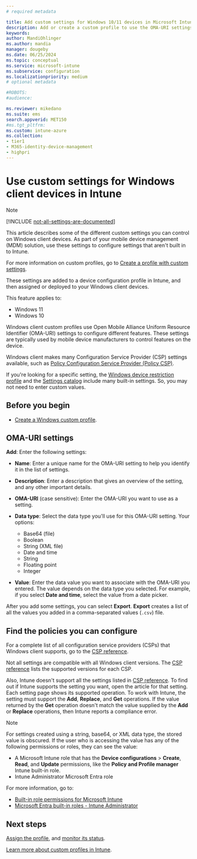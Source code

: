 ```yaml
---
# required metadata

title: Add custom settings for Windows 10/11 devices in Microsoft Intune
description: Add or create a custom profile to use the OMA-URI settings for devices running Windows 10/11 client in Microsoft Intune. Use a custom profile to add custom settings.
keywords:
author: MandiOhlinger
ms.author: mandia
manager: dougeby
ms.date: 06/25/2024
ms.topic: conceptual
ms.service: microsoft-intune
ms.subservice: configuration
ms.localizationpriority: medium
# optional metadata

#ROBOTS:
#audience:

ms.reviewer: mikedano
ms.suite: ems
search.appverid: MET150
#ms.tgt_pltfrm:
ms.custom: intune-azure
ms.collection:
- tier1
- M365-identity-device-management
- highpri
---
```


# Use custom settings for Windows client devices in Intune

> [!NOTE]
> [!INCLUDE [not-all-settings-are-documented](../includes/not-all-settings-are-documented.md)]

This article describes some of the different custom settings you can control on Windows client devices. As part of your mobile device management (MDM) solution, use these settings to configure settings that aren't built in to Intune.

For more information on custom profiles, go to [Create a profile with custom settings](custom-settings-configure.md).

These settings are added to a device configuration profile in Intune, and then assigned or deployed to your Windows client devices.

This feature applies to:

- Windows 11
- Windows 10

Windows client custom profiles use Open Mobile Alliance Uniform Resource Identifier (OMA-URI) settings to configure different features. These settings are typically used by mobile device manufacturers to control features on the device.

Windows client makes many Configuration Service Provider (CSP) settings available, such as [Policy Configuration Service Provider (Policy CSP)](/windows/configuration/provisioning-packages/how-it-pros-can-use-configuration-service-providers).

If you're looking for a specific setting, the [Windows device restriction profile](device-restrictions-windows-10.md) and the [Settings catalog](settings-catalog.md) include many built-in settings. So, you may not need to enter custom values.

## Before you begin

- [Create a Windows custom profile](custom-settings-configure.md#create-the-profile).

## OMA-URI settings

**Add**: Enter the following settings:

- **Name**: Enter a unique name for the OMA-URI setting to help you identify it in the list of settings.
- **Description**: Enter a description that gives an overview of the setting, and any other important details.
- **OMA-URI** (case sensitive): Enter the OMA-URI you want to use as a setting.
- **Data type**: Select the data type you'll use for this OMA-URI setting. Your options:

  - Base64 (file)
  - Boolean
  - String (XML file)
  - Date and time
  - String
  - Floating point
  - Integer

- **Value**: Enter the data value you want to associate with the OMA-URI you entered. The value depends on the data type you selected. For example, if you select **Date and time**, select the value from a date picker.

After you add some settings, you can select **Export**. **Export** creates a list of all the values you added in a comma-separated values (`.csv`) file.

## Find the policies you can configure

For a complete list of all configuration service providers (CSPs) that Windows client supports, go to the [CSP reference](/windows/client-management/mdm/configuration-service-provider-reference).

Not all settings are compatible with all Windows client versions. The [CSP reference](/windows/client-management/mdm/configuration-service-provider-reference) lists the supported versions for each CSP.

Also, Intune doesn't support all the settings listed in [CSP reference](/windows/client-management/mdm/configuration-service-provider-reference). To find out if Intune supports the setting you want, open the article for that setting. Each setting page shows its supported operation. To work with Intune, the setting must support the **Add**, **Replace**, and **Get** operations. If the value returned by the **Get** operation doesn't match the value supplied by the **Add** or **Replace** operations, then Intune reports a compliance error.

> [!NOTE]
> For settings created using a string, base64, or XML data type, the stored value is obscured. If the user who is accessing the value has any of the following permissions or roles, they can see the value:
>
> - A Microsoft Intune role that has the **Device configurations** > **Create**, **Read**, and **Update** permissions, like the **Policy and Profile manager** Intune built-in role.
> - Intune Administrator Microsoft Entra role
>
> For more information, go to:
> - [Built-in role permissions for Microsoft Intune](../fundamentals/role-based-access-control-reference.md)
> - [Microsoft Entra built-in roles - Intune Administrator](/entra/identity/role-based-access-control/permissions-reference#intune-administrator)

## Next steps

[Assign the profile](device-profile-assign.md), and [monitor its status](device-profile-monitor.md).

[Learn more about custom profiles in Intune](custom-settings-configure.md).
